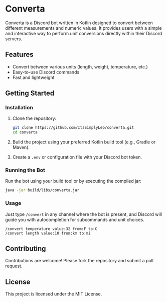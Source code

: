 # Converta

Converta is a Discord bot written in Kotlin designed to convert between different measurements and numeric values. It provides users with a simple and interactive way to perform unit conversions directly within their Discord servers.

## Features

- Convert between various units (length, weight, temperature, etc.)
- Easy-to-use Discord commands
- Fast and lightweight

## Getting Started

### Installation

1. Clone the repository:

    ```bash
    git clone https://github.com/ItsSimplyLeo/converta.git
    cd converta
    ```

2. Build the project using your preferred Kotlin build tool (e.g., Gradle or Maven).

3. Create a `.env` or configuration file with your Discord bot token.

### Running the Bot

Run the bot using your build tool or by executing the compiled jar:

```bash
java -jar build/libs/converta.jar
```

### Usage

Just type `/convert` in any channel where the bot is present, and Discord will guide you with autocompletion for subcommands and unit choices.

```
/convert temperature value:32 from:F to:C
/convert length value:10 from:km to:mi
```

## Contributing

Contributions are welcome! Please fork the repository and submit a pull request.

## License

This project is licensed under the MIT License.